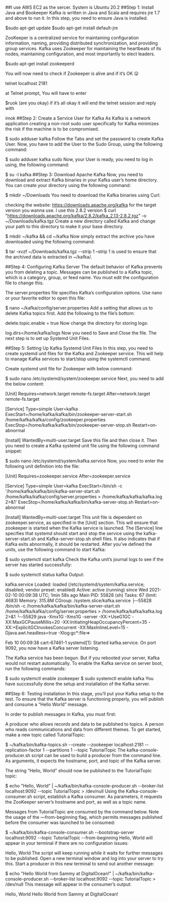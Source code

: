 ##I use AWS EC2 as the sercer. System is Ubuntu 20.2
##Step 1: Install Java and Bookeeper
Kafka is written in Java and Scala and requires jre 1.7 and above to run it. In this step, you need to ensure Java is installed.

$sudo apt-get update
$sudo apt-get install default-jre

ZooKeeper is a centralized service for maintaining configuration information, naming, providing distributed synchronization, and providing group services. Kafka uses Zookeeper for maintaining the heartbeats of its nodes, maintaining configuration, and most importantly to elect leaders.

$sudo apt-get install zookeeperd

You will now need to check if Zookeeper is alive and if it’s OK 😛

telnet localhost 2181

at Telnet prompt, You will have to enter

$ruok
(are you okay) if it’s all okay it will end the telnet session and reply with

imok
##Step 2: Create a Service User for Kafka
As Kafka is a network application creating a non-root sudo user specifically for Kafka minimizes the risk if the machine is to be compromised.

$ sudo adduser kafka
Follow the Tabs and set the password to create Kafka User. Now, you have to add the User to the Sudo Group, using the following command:

$ sudo adduser kafka sudo
Now, your User is ready, you need to log in using, the following command:

$ su -l kafka
##Step 3: Download Apache Kafka
Now, you need to download and extract Kafka binaries in your Kafka user’s home directory. You can create your directory using the following command:

$ mkdir ~/Downloads
You need to download the Kafka binaries using Curl:

checking the website: https://downloads.apache.org/kafka for the target version you wanna use. I use this 2.8.2 version
$ curl "https://downloads.apache.org/kafka/2.8.2/kafka_2.13-2.8.2.tgz" -o ~/Downloads/kafka.tgz
Create a new directory called Kafka and change your path to this directory to make it your base directory.

$ mkdir ~/kafka && cd ~/kafka
Now simply extract the archive you have downloaded using the following command:

$ tar -xvzf ~/Downloads/kafka.tgz --strip 1
–strip 1 is used to ensure that the archived data is extracted in ~/kafka/.

##Step 4: Configuring Kafka Server
The default behavior of Kafka prevents you from deleting a topic. Messages can be published to a Kafka topic, which is a category, group, or feed name. You must edit the configuration file to change this.

The server.properties file specifies Kafka’s configuration options. Use nano or your favorite editor to open this file:

$ nano ~/kafka/config/server.properties
Add a setting that allows us to delete Kafka topics first. Add the following to the file’s bottom:

delete.topic.enable = true
Now change the directory for storing logs:

log.dirs=/home/kafka/logs
Now you need to Save and Close the file. The next step is to set up Systemd Unit Files.

##Step 5: Setting Up Kafka Systemd Unit Files
In this step, you need to create systemd unit files for the Kafka and Zookeeper service. This will help to manage Kafka services to start/stop using the systemctl command.

Create systemd unit file for Zookeeper with below command:

$ sudo nano /etc/systemd/system/zookeeper.service
Next, you need to add the below content:

[Unit]
Requires=network.target remote-fs.target
After=network.target remote-fs.target

[Service]
Type=simple
User=kafka
ExecStart=/home/kafka/kafka/bin/zookeeper-server-start.sh /home/kafka/kafka/config/zookeeper.properties
ExecStop=/home/kafka/kafka/bin/zookeeper-server-stop.sh
Restart=on-abnormal

[Install]
WantedBy=multi-user.target
Save this file and then close it. Then you need to create a Kafka systemd unit file using the following command snippet:

$ sudo nano /etc/systemd/system/kafka.service
Now, you need to enter the following unit definition into the file:

[Unit]
Requires=zookeeper.service
After=zookeeper.service

[Service]
Type=simple
User=kafka
ExecStart=/bin/sh -c '/home/kafka/kafka/bin/kafka-server-start.sh /home/kafka/kafka/config/server.properties > /home/kafka/kafka/kafka.log 2>&1'
ExecStop=/home/kafka/kafka/bin/kafka-server-stop.sh
Restart=on-abnormal

[Install]
WantedBy=multi-user.target
This unit file is dependent on zookeeper.service, as specified in the [Unit] section. This will ensure that zookeeper is started when the Kafka service is launched.
The [Service] line specifies that systemd should start and stop the service using the kafka-server-start.sh and Kafka-server-stop.sh shell files. It also indicates that if Kafka exits abnormally, it should be restarted.
After you’ve defined the units, use the following command to start Kafka:

$ sudo systemctl start kafka
Check the Kafka unit’s journal logs to see if the server has started successfully:

$ sudo systemctl status kafka
Output:

kafka.service
     Loaded: loaded (/etc/systemd/system/kafka.service; disabled; vendor preset: enabled)
     Active: active (running) since Wed 2021-02-10 00:09:38 UTC; 1min 58s ago
   Main PID: 55828 (sh)
      Tasks: 67 (limit: 4683)
     Memory: 315.8M
     CGroup: /system.slice/kafka.service
             ├─55828 /bin/sh -c /home/kafka/kafka/bin/kafka-server-start.sh /home/kafka/kafka/config/server.properties > /home/kafka/kafka/kafka.log 2>&1
             └─55829 java -Xmx1G -Xms1G -server -XX:+UseG1GC -XX:MaxGCPauseMillis=20 -XX:InitiatingHeapOccupancyPercent=35 -XX:+ExplicitGCInvokesConcurrent -XX:MaxInlineLevel=15 -Djava.awt.headless=true -Xlog:gc*:file=>

Feb 10 00:09:38 cart-67461-1 systemd[1]: Started kafka.service.
On port 9092, you now have a Kafka server listening.

The Kafka service has been begun. But if you rebooted your server, Kafka would not restart automatically. To enable the Kafka service on server boot, run the following commands:

$ sudo systemctl enable zookeeper
$ sudo systemctl enable kafka
You have successfully done the setup and installation of the Kafka server.

##Step 6: Testing installation
In this stage, you’ll put your Kafka setup to the test. To ensure that the Kafka server is functioning properly, you will publish and consume a “Hello World” message.

In order to publish messages in Kafka, you must first:

A producer who allows records and data to be published to topics.
A person who reads communications and data from different themes.
To get started, make a new topic called TutorialTopic:

$ ~/kafka/bin/kafka-topics.sh --create --zookeeper localhost:2181 --replication-factor 1 --partitions 1 --topic TutorialTopic
The kafka-console-producer.sh script can be used to build a producer from the command line. As arguments, it expects the hostname, port, and topic of the Kafka server.

The string “Hello, World” should now be published to the TutorialTopic topic:

$ echo "Hello, World" | ~/kafka/bin/kafka-console-producer.sh --broker-list localhost:9092 --topic TutorialTopic > /dev/null
Using the Kafka-console-consumer.sh script, establish a Kafka consumer. As parameters, it requests the ZooKeeper server’s hostname and port, as well as a topic name.

Messages from TutorialTopic are consumed by the command below. Note the usage of the —from-beginning flag, which permits messages published before the consumer was launched to be consumed:

$ ~/kafka/bin/kafka-console-consumer.sh --bootstrap-server localhost:9092 --topic TutorialTopic --from-beginning
Hello, World will appear in your terminal if there are no configuration issues:

Hello, World
The script will keep running while it waits for further messages to be published. Open a new terminal window and log into your server to try this.
Start a producer in this new terminal to send out another message:

$ echo "Hello World from Sammy at DigitalOcean!" | ~/kafka/bin/kafka-console-producer.sh --broker-list localhost:9092 --topic TutorialTopic > /dev/null
This message will appear in the consumer’s output:

Hello, World
Hello World from Sammy at DigitalOcean!
